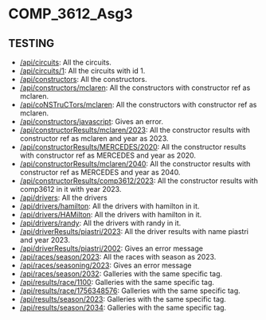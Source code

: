 # COMP_3612_Asg3

## TESTING

- [/api/circuits](https://three612asg3-3.onrender.com/api/circuits): All the circuits.
- [/api/circuits/1](https://three612asg3-3.onrender.com/api/circuits/1): All the circuits with id 1.
- [/api/constructors](https://three612asg3-3.onrender.com/api/constructors): All the constructors. 
- [/api/constructors/mclaren](https://three612asg3-3.onrender.com/api/coNSTruCTors/mclaren): All the constructors with constructor ref as mclaren. 
- [/api/coNSTruCTors/mclaren](https://three612asg3-3.onrender.com/api/coNSTruCTors/mclaren): All the constructors with constructor ref as mclaren.
- [/api/constructors/javascript](https://three612asg3-3.onrender.com/api/constructors/javascript): Gives an error.
- [/api/constructorResults/mclaren/2023](https://three612asg3-3.onrender.com/api/constructorResults/mclaren/2023): All the constructor results with constructor ref as mclaren and year as 2023.
- [/api/constructorResults/MERCEDES/2020](https://three612asg3-3.onrender.com/api/constructorResults/MERCEDES/2020): All the constructor results with constructor ref as MERCEDES and year as 2020.
- [/api/constructorResults/mclaren/2040](https://three612asg3-3.onrender.com/api/constructorResults/mclaren/2040): All the constructor results with constructor ref as MERCEDES and year as 2040.
- [/api/constructorResults/comp3612/2023](https://three612asg3-3.onrender.com/api/constructorResults/comp3612/2023): All the constructor results with comp3612 in it with year 2023.
- [/api/drivers](https://three612asg3-3.onrender.com/api/drivers): All the drivers
- [/api/drivers/hamilton](https://three612asg3-3.onrender.com/api/drivers/hamilton): All the drivers with hamilton in it.
- [/api/drivers/HAMilton](https://three612asg3-3.onrender.com/api/drivers/hamilton): All the drivers with hamilton in it.
- [/api/drivers/randy](https://three612asg3-3.onrender.com/api/drivers/randy): All the drivers with randy in it.
- [/api/driverResults/piastri/2023](https://three612asg3-3.onrender.com/api/driverResults/piastri/2023): All the driver results with name piastri and year 2023.
- [/api/driverResults/piastri/2002](https://three612asg3-3.onrender.com/api/driverResults/piastri/2002): Gives an error message
- [/api/races/season/2023](https://three612asg3-3.onrender.com/api/races/season/2023): All the races with season as 2023.
- [/api/races/seasoning/2023](/api/races/seasoning/2023): Gives an error message
-  [/api/races/season/2032](https://three612asg3-3.onrender.com/api/races/season/2032): Galleries with the same specific tag.
- [/api/results/race/1100](https://three612asg3-3.onrender.com/api/results/race/1100): Galleries with the same specific tag.
- [/api/results/race/1756348576](https://three612asg3-3.onrender.com/api/results/race/1756348576): Galleries with the same specific tag.
- [/api/results/season/2023](https://three612asg3-3.onrender.com/api/results/season/2023): Galleries with the same specific tag.
- [/api/results/season/2034](https://three612asg3-3.onrender.com/api/results/season/2034): Galleries with the same specific tag.
